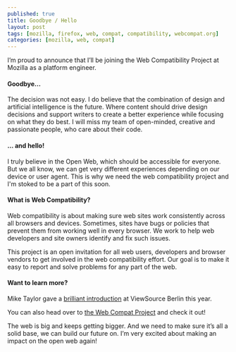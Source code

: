 ```yaml
---
published: true
title: Goodbye / Hello
layout: post
tags: [mozilla, firefox, web, compat, compatibility, webcompat.org]
categories: [mozilla, web, compat]
---
```

I’m proud to announce that I’ll be joining the Web Compatibility Project at Mozilla as a platform engineer.

#### Goodbye...

The decision was not easy. I do believe that the combination of design and artificial intelligence is the future. Where content should drive design decisions and support writers to create a better experience while focusing on what they do best. I  will miss my team of open-minded, creative and passionate people, who care about their code.

#### ... and hello!

I truly believe in the Open Web, which should be accessible for everyone. But we all know, we can get very different experiences depending on our device or user agent. This is why we need the web compatibility project and I'm stoked to be a part of this soon.

#### What is Web Compatibility?

Web compatibility is about making sure web sites work consistently across all browsers and devices. Sometimes, sites have bugs or policies that prevent them from working well in every browser. We work to help web developers and site owners identify and fix such issues.

This project is an open invitation for all web users, developers and browser vendors to get involved in the web compatibility effort. Our goal is to make it easy to report and solve problems for any part of the web.

<!---
##### How can I support the project?

Very first step (and also the most important one) is, go to https://webcompat.com/ and report bugs. There are even extensions / add-ons for Safari, Chrome and Firefox to make it easier for you! Add the description of the bug and the URL. Done!

If this is not enough and you feel, you should do more to help the web? The web combat project is developed by volunteers. 
Grab one of the bugs already reported and help us find out why this happens! The more people, the more knowledge. Also? 
You’ll finally have the voice to help change the web.
https://webcompat.com/issues?page=1&per_page=50&state=open&stage=all&sort=created&direction=desc

-->

#### Want to learn more?
Mike Taylor gave a [brilliant introduction](https://www.youtube.com/watch?v=q2kK_wd1xzY) at ViewSource Berlin this year. 

You can also head over to [the Web Compat Project](https://webcompat.com/) and check it out!



The web is big and keeps getting bigger. And we need to make sure it’s all a solid base, we can build our future on. 
I’m very excited about making an impact on the open web again!